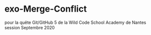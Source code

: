 # exo-Merge-Conflict
pour la quête Git/GitHub 5 de la Wild Code School Academy de Nantes session Septembre 2020
